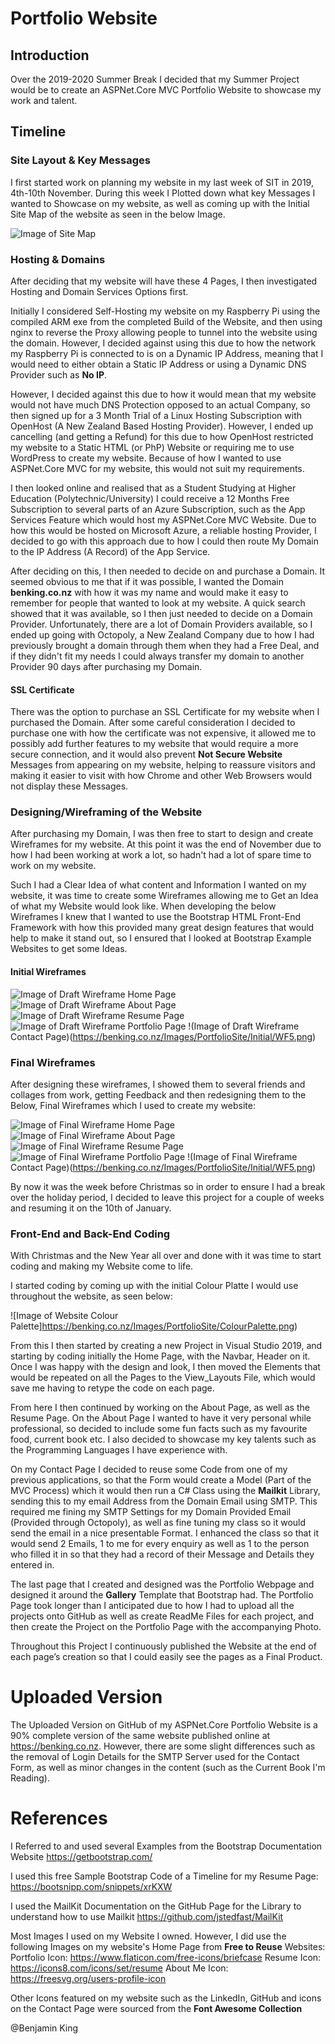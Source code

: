 # Portfolio Website

## Introduction

Over the 2019-2020 Summer Break I decided that my Summer Project would be to create
an ASPNet.Core MVC Portfolio Website to showcase my work and talent.

## Timeline

### Site Layout & Key Messages
I first started work on planning my website in my last week of SIT in 2019, 4th-10th November.
During this week I Plotted down what key Messages I wanted to Showcase on my website, as well as coming up with
the Initial Site Map of the website as seen in the below Image.

![Image of Site Map](https://benking.co.nz/Images/PortfolioStite/SiteMap.png)

### Hosting & Domains
After deciding that my website will have these 4 Pages, I then investigated Hosting and Domain Services Options
first.

Initially I considered Self-Hosting my website on my Raspberry Pi using the compiled ARM exe from the completed Build of the 
Website, and then using nginx to reverse the Proxy allowing people to tunnel into the website using the domain. However, I decided
against using this due to how the network my Raspberry Pi is connected to is on a Dynamic IP Address, meaning that I would need to either obtain
a Static IP Address or using a Dynamic DNS Provider such as **No IP**.

However, I decided against this due to how it would mean that my website would not have much DNS Protection opposed to an actual Company, so then signed up for a 3 Month Trial of
a Linux Hosting Subscription with OpenHost (A New Zealand Based Hosting Provider). However, I ended up cancelling (and getting a Refund) for this due to how OpenHost restricted my website
to a Static HTML (or PhP) Website or requiring me to use WordPress to create my website. Because of how I wanted to use ASPNet.Core MVC for my website, this would not suit my requirements.

I then looked online and realised that as a Student Studying at Higher Education (Polytechnic/University) I could receive a 12 Months Free Subscription
to several parts of an Azure Subscription, such as the App Services Feature which would host my ASPNet.Core MVC Website. Due to how this would be hosted on Microsoft
Azure, a reliable hosting Provider, I decided to go with this approach due to how I could then route My Domain to the IP Address (A Record) of the App Service.

After deciding on this, I then needed to decide on and purchase a Domain. It seemed obvious to me that if it was possible, I wanted the Domain **benking.co.nz** with how it was my name and would make
it easy to remember for people that wanted to look at my website. A quick search showed that it was available, so I then just needed to decide on a Domain Provider. Unfortunately, there are a lot of Domain
Providers available, so I ended up going with Octopoly, a New Zealand Company due to how I had previously brought a domain through them when they had a Free Deal, and if they didn't fit my needs I could always
transfer my domain to another Provider 90 days after purchasing my Domain.

#### SSL Certificate

There was the option to purchase an SSL Certificate for my website when I purchased the Domain. After some careful consideration I decided to purchase one with how the certificate was not expensive, it allowed me to possibly add further
features to my website that would require a more secure connection, and it would also prevent **Not Secure Website** Messages from appearing on my website, helping to reassure visitors and making it easier to visit with how Chrome and other Web Browsers
would not display these Messages.

### Designing/Wireframing of the Website
After purchasing my Domain, I was then free to start to design and create Wireframes for my website. At this point it was the end of November due to how I had been working at work a lot, so hadn't had a lot of spare
time to work on my website.

Such I had a Clear Idea of what content and Information I wanted on my website, it was time to create some Wireframes allowing me to Get an Idea of what my Website would look like. When developing the below Wireframes
I knew that I wanted to use the Bootstrap HTML Front-End Framework with how this provided many great design features that would help to make it stand out, so I ensured that I looked at Bootstrap Example Websites to get some Ideas.

#### Initial Wireframes

![Image of Draft Wireframe Home Page](https://benking.co.nz/Images/PortfolioSite/Initial/WF1.png)
![Image of Draft Wireframe About Page](https://benking.co.nz/Images/PortfolioSite/Initial/WF2.png)
![Image of Draft Wireframe Resume Page](https://benking.co.nz/Images/PortfolioSite/Initial/WF3.png)
![Image of Draft Wireframe Portfolio Page](https://benking.co.nz/Images/PortfolioSite/Initial/WF4.png)
!(Image of Draft Wireframe Contact Page)(https://benking.co.nz/Images/PortfolioSite/Initial/WF5.png)

### Final Wireframes
After designing these wireframes, I showed them to several friends and collages from work, getting Feedback and then redesigning them to the Below, Final Wireframes which I used to create my website:

![Image of Final Wireframe Home Page](https://benking.co.nz/Images/PortfolioSite/Initial/WF1.png)
![Image of Final Wireframe About Page](https://benking.co.nz/Images/PortfolioSite/Initial/WF2.png)
![Image of Final Wireframe Resume Page](https://benking.co.nz/Images/PortfolioSite/Initial/WF3.png)
![Image of Final Wireframe Portfolio Page](https://benking.co.nz/Images/PortfolioSite/Initial/WF4.png)
!(Image of Final Wireframe Contact Page)(https://benking.co.nz/Images/PortfolioSite/Initial/WF5.png)

By now it was the week before Christmas so in order to ensure I had a break over the holiday period, I decided to leave this project for a couple of weeks and resuming it on the 10th of January.

### Front-End and Back-End Coding
With Christmas and the New Year all over and done with it was time to start coding and making my Website come to life.

I started coding by coming up with the initial Colour Platte I would use throughout the website, as seen below:

![Image of Website Colour Palette]https://benking.co.nz/Images/PortfolioSite/ColourPalette.png)

From this I then started by creating a new Project in Visual Studio 2019, and starting by coding initially the Home Page, with the Navbar, Header on it. Once I was happy with the design and look,
I then moved the Elements that would be repeated on all the Pages to the View_Layouts File, which would save me having to retype the code on each page.

From here I then continued by working on the About Page, as well as the Resume Page. On the About Page I wanted to have it very personal while professional, so decided to include some fun facts such as 
my favourite food, current book etc. I also decided to showcase my key talents such as the Programming Languages I have experience with.

On my Contact Page I decided to reuse some Code from one of my previous applications, so that the Form would create a Model (Part of the MVC Process) which it would then run a C# Class using the **Mailkit** Library,
sending this to my email Address from the Domain Email using SMTP. This required me fining my SMTP Settings for my Domain Provided Email (Provided through Octopoly), as well as fine tuning my class so it would send the email
in a nice presentable Format. I enhanced the class so that it would send 2 Emails, 1 to me for every enquiry as well as 1 to the person who filled it in so that they had a record of their Message and Details they entered in.

The last page that I created and designed was the Portfolio Webpage and designed it around the **Gallery** Template that Bootstrap had. The Portfolio Page took longer than I anticipated due to how I had to upload all the projects onto GitHub
as well as create ReadMe Files for each project, and then create the Project on the Portfolio Page with the accompanying Photo.

Throughout this Project I continuously published the Website at the end of each page’s creation so that I could easily see the pages as a Final Product.

# Uploaded Version
The Uploaded Version on GitHub of my ASPNet.Core Portfolio Website is a 90% complete version of the same website published online at https://benking.co.nz. However, there are some slight differences such as the removal of Login Details
for the SMTP Server used for the Contact Form, as well as minor changes in the content (such as the Current Book I'm Reading).

# References

I Referred to and used several Examples from the Bootstrap Documentation Website
https://getbootstrap.com/

I used this free Sample Bootstrap Code of a Timeline for my Resume Page:
https://bootsnipp.com/snippets/xrKXW

I used the MailKit Documentation on the GitHub Page for the Library to understand how to use Mailkit
https://github.com/jstedfast/MailKit

Most Images I used on my Website I owned. However, I did use the following Images on my website's Home Page from **Free to Reuse** Websites:
Portfolio Icon: https://www.flaticon.com/free-icons/briefcase
Resume Icon: https://icons8.com/icons/set/resume
About Me Icon: https://freesvg.org/users-profile-icon

Other Icons featured on my website such as the LinkedIn, GitHub and icons on the Contact Page were sourced from the **Font Awesome Collection**

@Benjamin King